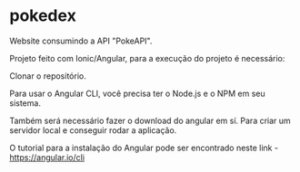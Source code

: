 # pokedex
Website consumindo a API "PokeAPI".

Projeto feito com Ionic/Angular, para a execução do projeto é necessário:

Clonar o repositório.

Para usar o Angular CLI, você precisa ter o Node.js e o NPM em seu sistema.

Também será necessário fazer o download do angular em sí. Para criar um servidor local e conseguir rodar a aplicação.

O tutorial para a instalação do Angular pode ser encontrado neste link - https://angular.io/cli 

